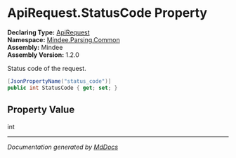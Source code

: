 ﻿<!--  
  <auto-generated>   
    The contents of this file were generated by a tool.  
    Changes to this file may be list if the file is regenerated  
  </auto-generated>   
-->

# ApiRequest.StatusCode Property

**Declaring Type:** [ApiRequest](../index.md)  
**Namespace:** [Mindee.Parsing.Common](../../index.md)  
**Assembly:** Mindee  
**Assembly Version:** 1.2.0

Status code of the request.

```csharp
[JsonPropertyName("status_code")]
public int StatusCode { get; set; }
```

## Property Value

int

___

*Documentation generated by [MdDocs](https://github.com/ap0llo/mddocs)*
